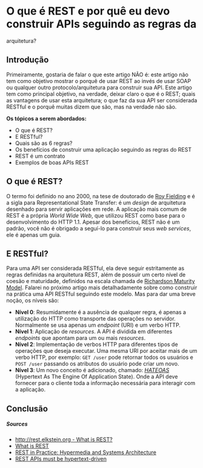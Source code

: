 # O que é REST e por quê eu devo construir APIs seguindo as regras da
arquitetura?

## Introdução
Primeiramente, gostaria de falar o que este artigo NÃO é: este artigo não tem
como objetivo mostrar o porquê de usar REST ao invés de usar SOAP ou qualquer
outro protocolo/arquitetura para construir sua API.
Este artigo tem como principal objetivo, na verdade, deixar claro o que é o
REST; quais as vantagens de usar esta arquitetura; o que faz da sua API ser
considerada RESTful e o porquê muitas dizem que são, mas na verdade não são.

**Os tópicos a serem abordados:**
- O que é REST?
- E RESTful?
- Quais são as 6 regras?
- Os benefícios de construir uma aplicação seguindo as regras do REST
- REST é um contrato
- Exemplos de boas APIs REST

## O que é REST?
O termo foi definido no ano 2000, na tese de doutorado de
[Roy Fielding](http://en.wikipedia.org/wiki/Roy_Fielding) e é a sigla para
Representational State Transfer: é um *design* de arquitetura desenhado para
servir aplicações em rede. A aplicação mais comum de REST é a própria
*World Wide Web*, que utilizou REST como base para o desenvolvimento do HTTP
1.1.
Apesar dos benefícios, REST não é um padrão, você não é obrigado a seguí-lo para
construir seus *web services*, ele é apenas um guia.

## E RESTful?
Para uma API ser considerada RESTful, ela deve seguir estritamente as regras
definidas na arquitetura REST, além de possuir um certo nível de coesão e
maturidade, definidos na escala chamada de
[Richardson Maturity Model](http://martinfowler.com/articles/richardsonMaturityModel.html).
Falarei no próximo artigo mais detalhadamente sobre como construir na prática
uma API RESTful seguindo este modelo. Mas para dar uma breve noção, os níveis
são:
- **Nível 0**: Resumidamente é a ausência de qualquer regra, é apenas a
utilização do HTTP como transporte das operações no servidor. Normalmente se usa
apenas um *endpoint* (URI) e um verbo HTTP.
- **Nível 1**: Aplicação de *resources*. A API é dividida em diferentes
*endpoints* que apontam para um ou mais *resources*.
- **Nível 2**: Implementação de verbos HTTP para diferentes tipos de operações
que deseja executar. Uma mesma URI por aceitar mais de um verbo HTTP, por
exemplo: `GET /user` pode retornar todos os usuários e
`POST /user` passando os atributos do usuário pode criar um novo.
- **Nível 3**: Um novo conceito é adicionado, chamado:
[*HATEOAS*](http://en.wikipedia.org/wiki/HATEOAS)
(Hypertext As The Engine Of Application State). Onde a API deve fornecer para o
cliente toda a informação necessária para interagir com a aplicação.

## Conclusão

##### Sources
- [http://rest.elkstein.org - What is REST?](http://rest.elkstein.org/)
- [What is REST](http://www.restapitutorial.com/lessons/whatisrest.html)
- [REST in Practice: Hypermedia and Systems Architecture](http://www.amazon.co.uk/REST-Practice-Hypermedia-Systems-Architecture/dp/0596805829)
- [REST APIs must be hypertext-driven](http://roy.gbiv.com/untangled/2008/rest-apis-must-be-hypertext-driven)
